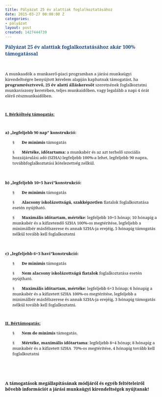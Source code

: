 ```yaml
---
title: Pályázat 25 év alattiak foglalkoztatásához
date: 2015-03-27 00:00:00 Z
categories:
- pályázat
layout: post
created: 1427444739
---
```


<p class="MsoNormal"><strong><span style="font-size: medium;"><span style="font-family: 'Palatino Linotype','serif'; color: #1f497d;">Pályázat 25 év alattiak foglalkoztatásához akár 100% támogatással</span></span></strong></p><p class="MsoNormal"><span style="font-size: 10.0pt; font-family: 'Palatino Linotype','serif';"><!--break--><br></span></p><p class="MsoNormal"><span style="font-size: 10.0pt; font-family: 'Palatino Linotype','serif';">A munkaadók a munkaerő-piaci programban a járási munkaügyi kirendeltségre benyújtott kérelem alapján kaphatnak támogatást, ha <strong>programrésztvevő, 25 év alatti álláskeresőt</strong> szeretnének foglalkoztatni munkaviszony keretében, teljes munkaidőben, vagy legalább a napi 4 órát elérő részmunkaidőben.</span></p><p class="MsoNormal"><span style="font-size: 8.0pt; font-family: 'Palatino Linotype','serif';">&nbsp;</span></p><p class="MsoNormal"><strong><span style="text-decoration: underline;"><span style="font-size: 10.0pt; font-family: 'Palatino Linotype','serif';">I. Bérköltség támogatás</span></span></strong><span style="text-decoration: underline;"><span style="font-size: 10.0pt; font-family: 'Palatino Linotype','serif';">: </span></span></p><p class="MsoNormal"><span style="font-size: 8.0pt; font-family: 'Palatino Linotype','serif';">&nbsp;</span></p><p class="MsoNormal"><strong><span style="font-size: 10.0pt; font-family: 'Palatino Linotype','serif';">a) „legfeljebb 90 nap” konstrukció:</span></strong></p><p class="MsoNormal" style="margin-left: 18.0pt;"><span style="font-size: 10.0pt; font-family: Wingdings;">§</span><span style="font-size: 7.0pt;">&nbsp;&nbsp;&nbsp;&nbsp;&nbsp;&nbsp;&nbsp;&nbsp; </span><strong><span style="font-size: 10.0pt; font-family: 'Palatino Linotype','serif';">De minimis</span></strong><span style="font-size: 10.0pt; font-family: 'Palatino Linotype','serif';"> támogatás</span></p><p class="MsoNormal" style="margin-left: 18.0pt;"><span style="font-size: 10.0pt; font-family: Wingdings;">§</span><span style="font-size: 7.0pt;">&nbsp;&nbsp;&nbsp;&nbsp;&nbsp;&nbsp;&nbsp;&nbsp; </span><strong><span style="font-size: 10.0pt; font-family: 'Palatino Linotype','serif';">Mértéke, időtartama:</span></strong><span style="font-size: 10.0pt; font-family: 'Palatino Linotype','serif';"> a munkabér és az azt terhelő szociális hozzájárulási adó (SZHA) legfeljebb 100%-a lehet, legfeljebb 90 napra, továbbfoglalkoztatási kötelezettség nélkül.</span></p><p class="MsoNormal"><strong><span style="font-size: 10.0pt; font-family: 'Palatino Linotype','serif';">&nbsp;</span></strong></p><p class="MsoNormal"><strong><span style="font-size: 10.0pt; font-family: 'Palatino Linotype','serif';">b) „legfeljebb 10+5 havi”konstrukció:</span></strong></p><p class="MsoNormal" style="margin-left: 18.0pt;"><span style="font-size: 10.0pt; font-family: Wingdings;">§</span><span style="font-size: 7.0pt;">&nbsp;&nbsp;&nbsp;&nbsp;&nbsp;&nbsp;&nbsp;&nbsp; </span><strong><span style="font-size: 10.0pt; font-family: 'Palatino Linotype','serif';">De minimis</span></strong><span style="font-size: 10.0pt; font-family: 'Palatino Linotype','serif';"> támogatás</span></p><p class="MsoNormal" style="margin-left: 18.0pt;"><span style="font-size: 10.0pt; font-family: Wingdings;">§</span><span style="font-size: 7.0pt;">&nbsp;&nbsp;&nbsp;&nbsp;&nbsp;&nbsp;&nbsp;&nbsp; </span><strong><span style="font-size: 10.0pt; font-family: 'Palatino Linotype','serif';">Alacsony iskolázottságú, szakképzetlen</span></strong><span style="font-size: 10.0pt; font-family: 'Palatino Linotype','serif';"> fiatalok foglalkoztatása esetén nyújtható.</span></p><p class="MsoNormal" style="margin-left: 18.0pt;"><span style="font-size: 10.0pt; font-family: Wingdings;">§</span><span style="font-size: 7.0pt;">&nbsp;&nbsp;&nbsp;&nbsp;&nbsp;&nbsp;&nbsp;&nbsp; </span><strong><span style="font-size: 10.0pt; font-family: 'Palatino Linotype','serif';">Maximális időtartam, mértéke</span></strong><span style="font-size: 10.0pt; font-family: 'Palatino Linotype','serif';">: legfeljebb 10+5 hónap; 10 hónapig a munkabér és a kifizetendő SZHA 100%-os megtérítése, legfeljebb a minimálbér másfélszerese és annak SZHA-ja erejéig, 5 hónapig támogatás nélkül tovább kell foglalkoztatni </span></p><p class="MsoNormal"><span style="font-size: 10.0pt; font-family: 'Palatino Linotype','serif';">&nbsp;</span></p><p class="MsoNormal"><strong><span style="font-size: 10.0pt; font-family: 'Palatino Linotype','serif';">c) „legfeljebb 6+3 havi”konstrukció:</span></strong></p><p class="MsoNormal" style="margin-left: 18.0pt;"><span style="font-size: 10.0pt; font-family: Wingdings;">§</span><span style="font-size: 7.0pt;">&nbsp;&nbsp;&nbsp;&nbsp;&nbsp;&nbsp;&nbsp;&nbsp; </span><strong><span style="font-size: 10.0pt; font-family: 'Palatino Linotype','serif';">De minimis</span></strong><span style="font-size: 10.0pt; font-family: 'Palatino Linotype','serif';"> támogatás</span></p><p class="MsoNormal" style="margin-left: 18.0pt;"><span style="font-size: 10.0pt; font-family: Wingdings;">§</span><span style="font-size: 7.0pt;">&nbsp;&nbsp;&nbsp;&nbsp;&nbsp;&nbsp;&nbsp;&nbsp; </span><strong><span style="font-size: 10.0pt; font-family: 'Palatino Linotype','serif';">Nem alacsony iskolázottságú fiatalok</span></strong><span style="font-size: 10.0pt; font-family: 'Palatino Linotype','serif';"> foglalkoztatása esetén nyújtható. </span></p><p class="MsoNormal" style="margin-left: 18.0pt;"><span style="font-size: 10.0pt; font-family: Wingdings;">§</span><span style="font-size: 7.0pt;">&nbsp;&nbsp;&nbsp;&nbsp;&nbsp;&nbsp;&nbsp;&nbsp; </span><strong><span style="font-size: 10.0pt; font-family: 'Palatino Linotype','serif';">Maximális időtartam, mértéke</span></strong><span style="font-size: 10.0pt; font-family: 'Palatino Linotype','serif';">: legfeljebb 6+3 hónap; 6 hónapig a munkabér és a kifizetett SZHA 100%-os megtérítése, legfeljebb a minimálbér másfélszerese és annak SZHA-ja erejéig, 3 hónapig támogatás nélkül tovább kell foglalkoztatni.</span></p><p class="MsoNormal"><span style="font-size: 8.0pt; font-family: 'Palatino Linotype','serif';">&nbsp;</span></p><p class="MsoNormal"><strong><span style="text-decoration: underline;"><span style="font-size: 10.0pt; font-family: 'Palatino Linotype','serif';">II. Bértámogatás:</span></span></strong></p><p class="MsoNormal" style="margin-left: 18.0pt;"><span style="font-size: 10.0pt; font-family: Wingdings;">§</span><span style="font-size: 7.0pt;">&nbsp;&nbsp;&nbsp;&nbsp;&nbsp;&nbsp;&nbsp;&nbsp; </span><strong><span style="font-size: 10.0pt; font-family: 'Palatino Linotype','serif';">Nem de minimis</span></strong><span style="font-size: 10.0pt; font-family: 'Palatino Linotype','serif';"> támogatás.</span></p><p class="MsoNormal" style="margin-left: 18.0pt;"><span style="font-size: 10.0pt; font-family: Wingdings;">§</span><span style="font-size: 7.0pt;">&nbsp;&nbsp;&nbsp;&nbsp;&nbsp;&nbsp;&nbsp;&nbsp; </span><strong><span style="font-size: 10.0pt; font-family: 'Palatino Linotype','serif';">Mértéke, maximális időtartama</span></strong><span style="font-size: 10.0pt; font-family: 'Palatino Linotype','serif';">: legfeljebb 8+4 hónap; 8 hónapig a munkabér és a kifizetett SZHA&nbsp; 70%-os megtérítése, 4 hónapig tovább kell foglalkoztatni </span></p><p class="MsoNormal"><span style="font-size: 10.0pt; font-family: 'Palatino Linotype','serif';">&nbsp;</span></p><p class="MsoNormal"><strong><span style="font-size: 10.0pt; font-family: 'Palatino Linotype','serif';">&nbsp;</span></strong></p><p><strong><span style="font-family: 'Palatino Linotype','serif';">A támogatások megállapításának módjáról és egyéb feltételeiről bővebb információt a járási munkaügyi kirendeltségek nyújtanak!</span></strong></p>
